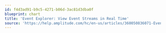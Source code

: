 ```yaml
---
id: f4d3ad91-b9c5-4271-b06d-3ac81d3dba0f
blueprint: chart
title: 'Event Explorer: View Event Streams in Real Time'
source: 'https://help.amplitude.com/hc/en-us/articles/360050836071-Event-Explorer-View-event-streams-in-real-time'
---
```

